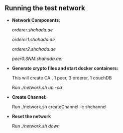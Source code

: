 ## Running the test network

- **Network Components**:
  
  _orderer.shahada.ae_
  
  _orderer1.shahada.ae_
  
  _orderer2.shahada.ae_
  
  _peer0.SNM.shahada.ae:_




- **Generate crypto files and start docker containers:**

    This will create CA , 1 peer, 3 orderer, 1 couchDB

    Run 
_./network.sh up -ca_

- **Create Channel:**

    Run ./network.sh createChannel -c shchannel




- **Reset the network**

    Run _./network.sh down_
